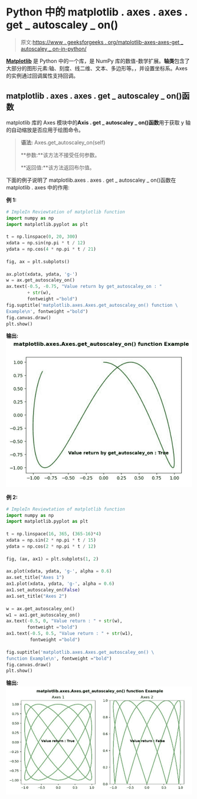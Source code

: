 # Python 中的 matplotlib . axes . axes . get _ autoscaley _ on()

> 原文:[https://www . geeksforgeeks . org/matplotlib-axes-axes-get _ autoscaley _ on-in-python/](https://www.geeksforgeeks.org/matplotlib-axes-axes-get_autoscaley_on-in-python/)

**[Matplotlib](https://www.geeksforgeeks.org/python-introduction-matplotlib/)** 是 Python 中的一个库，是 NumPy 库的数值-数学扩展。**轴类**包含了大部分的图形元素:轴、刻度、线二维、文本、多边形等。，并设置坐标系。Axes 的实例通过回调属性支持回调。

## matplotlib . axes . axes . get _ autoscaley _ on()函数

matplotlib 库的 Axes 模块中的**Axis . get _ autoscaley _ on()函数**用于获取 y 轴的自动缩放是否应用于绘图命令。

> **语法:** Axes.get_autoscaley_on(self)
> 
> **参数:**该方法不接受任何参数。
> 
> **返回值:**该方法返回布尔值。

下面的例子说明了 matplotlib.axes . axes . get _ autoscaley _ on()函数在 matplotlib . axes 中的作用:

**例 1:**

```py
# ImpleIn Reviewtation of matplotlib function  
import numpy as np
import matplotlib.pyplot as plt

t = np.linspace(0, 20, 300)
xdata = np.sin(np.pi * t / 12)
ydata = np.cos(4 * np.pi * t / 21)

fig, ax = plt.subplots()

ax.plot(xdata, ydata, 'g-')
w = ax.get_autoscaley_on()
ax.text(-0.5, -0.75, "Value return by get_autoscaley_on : "
        + str(w),
        fontweight ="bold")
fig.suptitle('matplotlib.axes.Axes.get_autoscaley_on() function \
Example\n', fontweight ="bold")
fig.canvas.draw()
plt.show()
```

**输出:**
![](img/ea2cb8384393b8966ff8d866db5473d3.png)

**例 2:**

```py
# ImpleIn Reviewtation of matplotlib function  
import numpy as np
import matplotlib.pyplot as plt

t = np.linspace(16, 365, (365-16)*4)
xdata = np.sin(2 * np.pi * t / 15)
ydata = np.cos(2 * np.pi * t / 12)

fig, (ax, ax1) = plt.subplots(1, 2)

ax.plot(xdata, ydata, 'g-', alpha = 0.6)
ax.set_title("Axes 1")
ax1.plot(xdata, ydata, 'g-', alpha = 0.6)
ax1.set_autoscaley_on(False)
ax1.set_title("Axes 2")

w = ax.get_autoscaley_on()
w1 = ax1.get_autoscaley_on()
ax.text(-0.5, 0, "Value return : " + str(w),
        fontweight ="bold")
ax1.text(-0.5, 0.5, "Value return : " + str(w1),
         fontweight ="bold")

fig.suptitle('matplotlib.axes.Axes.get_autoscaley_on() \
function Example\n', fontweight ="bold")
fig.canvas.draw()
plt.show()
```

**输出:**
![](img/509f4c8cbc91a5e67031d131390ee6e4.png)